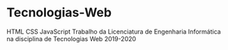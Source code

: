 # Tecnologias-Web
HTML CSS JavaScript Trabalho da Licenciatura de Engenharia Informática na disciplina de Tecnologias Web 2019-2020
